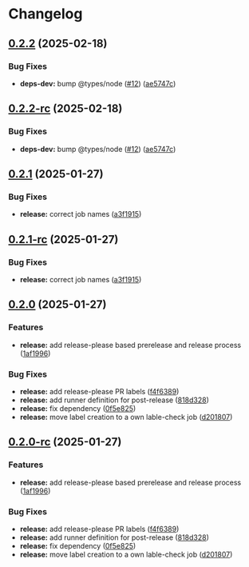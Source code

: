 # Changelog

## [0.2.2](https://github.com/sonderformat-llc/run-quickstart-e2e-test/compare/v0.2.1...v0.2.2) (2025-02-18)


### Bug Fixes

* **deps-dev:** bump @types/node ([#12](https://github.com/sonderformat-llc/run-quickstart-e2e-test/issues/12)) ([ae5747c](https://github.com/sonderformat-llc/run-quickstart-e2e-test/commit/ae5747cb08aa138ffbfa4e3b84a77a103fd48171))

## [0.2.2-rc](https://github.com/sonderformat-llc/run-quickstart-e2e-test/compare/v0.2.1...v0.2.2-rc) (2025-02-18)


### Bug Fixes

* **deps-dev:** bump @types/node ([#12](https://github.com/sonderformat-llc/run-quickstart-e2e-test/issues/12)) ([ae5747c](https://github.com/sonderformat-llc/run-quickstart-e2e-test/commit/ae5747cb08aa138ffbfa4e3b84a77a103fd48171))

## [0.2.1](https://github.com/sonderformat-llc/run-quickstart-e2e-test/compare/v0.2.0...v0.2.1) (2025-01-27)


### Bug Fixes

* **release:** correct job names ([a3f1915](https://github.com/sonderformat-llc/run-quickstart-e2e-test/commit/a3f1915efea2870a0c553cf4ffd526b3c04aaaa0))

## [0.2.1-rc](https://github.com/sonderformat-llc/run-quickstart-e2e-test/compare/v0.2.0...v0.2.1-rc) (2025-01-27)


### Bug Fixes

* **release:** correct job names ([a3f1915](https://github.com/sonderformat-llc/run-quickstart-e2e-test/commit/a3f1915efea2870a0c553cf4ffd526b3c04aaaa0))

## [0.2.0](https://github.com/sonderformat-llc/run-quickstart-e2e-test/compare/v0.1.15...v0.2.0) (2025-01-27)


### Features

* **release:** add release-please based prerelease and release process ([1af1996](https://github.com/sonderformat-llc/run-quickstart-e2e-test/commit/1af1996e480e5b930a8e18a9c83b0f9a24177de5))


### Bug Fixes

* **release:** add release-please PR labels ([f4f6389](https://github.com/sonderformat-llc/run-quickstart-e2e-test/commit/f4f6389282697bf18273470cbc2fd8743bf82c36))
* **release:** add runner definition for post-release ([818d328](https://github.com/sonderformat-llc/run-quickstart-e2e-test/commit/818d328220330fd9d376e107e852e147ff2fb856))
* **release:** fix dependency ([0f5e825](https://github.com/sonderformat-llc/run-quickstart-e2e-test/commit/0f5e8256e5552788a96536f7b8e5c0c30d7b5f2e))
* **release:** move label creation to a own lable-check job ([d201807](https://github.com/sonderformat-llc/run-quickstart-e2e-test/commit/d2018074572f5cf1bacf5e9e54320bc3fab859fb))

## [0.2.0-rc](https://github.com/sonderformat-llc/run-quickstart-e2e-test/compare/v0.1.15...v0.2.0-rc) (2025-01-27)


### Features

* **release:** add release-please based prerelease and release process ([1af1996](https://github.com/sonderformat-llc/run-quickstart-e2e-test/commit/1af1996e480e5b930a8e18a9c83b0f9a24177de5))


### Bug Fixes

* **release:** add release-please PR labels ([f4f6389](https://github.com/sonderformat-llc/run-quickstart-e2e-test/commit/f4f6389282697bf18273470cbc2fd8743bf82c36))
* **release:** add runner definition for post-release ([818d328](https://github.com/sonderformat-llc/run-quickstart-e2e-test/commit/818d328220330fd9d376e107e852e147ff2fb856))
* **release:** fix dependency ([0f5e825](https://github.com/sonderformat-llc/run-quickstart-e2e-test/commit/0f5e8256e5552788a96536f7b8e5c0c30d7b5f2e))
* **release:** move label creation to a own lable-check job ([d201807](https://github.com/sonderformat-llc/run-quickstart-e2e-test/commit/d2018074572f5cf1bacf5e9e54320bc3fab859fb))
